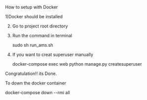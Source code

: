 How to setup with Docker

1)Docker should be installed

2) Go to project root directory

2) Run the command in terminal

	sudo sh run_ams.sh

3) If you want to creat superuser manually

	docker-compose exec web python manage.py createsuperuser

Congratulation!! its Done.

To down the docker container

docker-compose  down --rmi all